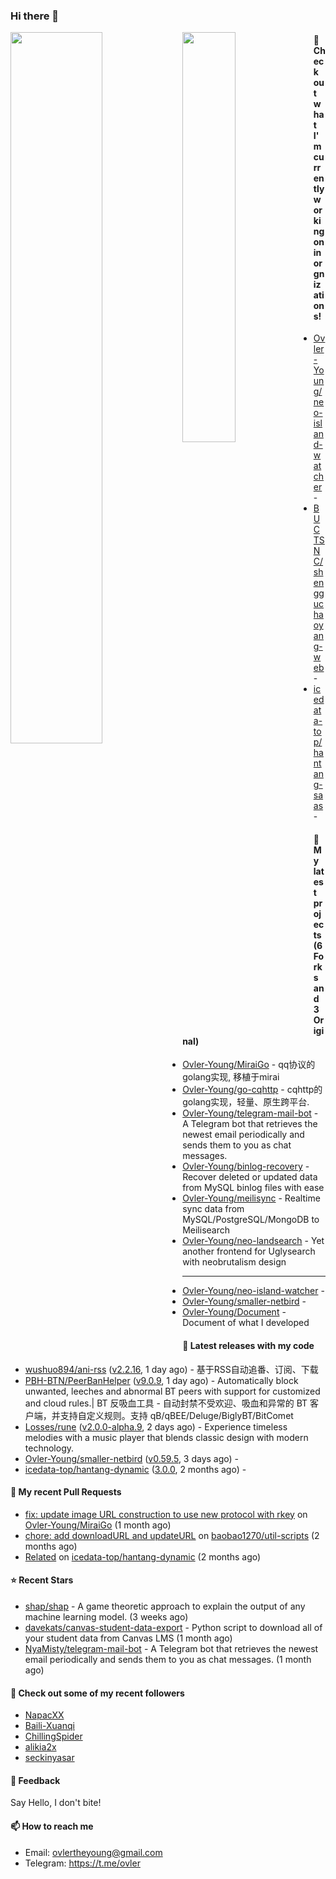 ### Hi there 👋

<img align="left" width="54%" src="https://github-readme-stats-mauve-one-69.vercel.app/api?username=Ovler-Young&theme=dark&count_private=true&show_icons=true" />
<img align="left" width="41%" src="https://github-readme-stats-mauve-one-69.vercel.app/api/top-langs/?username=Ovler-Young&layout=compact&theme=dark&include_all_commits=true&count_private=true" />

#### 👷 Check out what I'm currently working on in orgnizations!

- [Ovler-Young/neo-island-watcher](https://github.com/Ovler-Young/neo-island-watcher) - 
- [BUCTSNC/shengguchaoyang-web](https://github.com/BUCTSNC/shengguchaoyang-web) - 
- [icedata-top/hantang-saas](https://github.com/icedata-top/hantang-saas) - 

#### 🌱 My latest projects (6 Forks and 3 Original)

- [Ovler-Young/MiraiGo](https://github.com/Ovler-Young/MiraiGo) - qq协议的golang实现, 移植于mirai
- [Ovler-Young/go-cqhttp](https://github.com/Ovler-Young/go-cqhttp) - cqhttp的golang实现，轻量、原生跨平台.
- [Ovler-Young/telegram-mail-bot](https://github.com/Ovler-Young/telegram-mail-bot) - A Telegram bot that retrieves the newest email periodically and sends them to you as chat messages.
- [Ovler-Young/binlog-recovery](https://github.com/Ovler-Young/binlog-recovery) - Recover deleted or updated data from MySQL binlog files with ease
- [Ovler-Young/meilisync](https://github.com/Ovler-Young/meilisync) - Realtime sync data from MySQL/PostgreSQL/MongoDB to Meilisearch
- [Ovler-Young/neo-landsearch](https://github.com/Ovler-Young/neo-landsearch) - Yet another frontend for Uglysearch with neobrutalism design
- ---

- [Ovler-Young/neo-island-watcher](https://github.com/Ovler-Young/neo-island-watcher) - 
- [Ovler-Young/smaller-netbird](https://github.com/Ovler-Young/smaller-netbird) - 
- [Ovler-Young/Document](https://github.com/Ovler-Young/Document) - Document of what I developed

#### 🔭 Latest releases with my code

- [wushuo894/ani-rss](https://github.com/wushuo894/ani-rss) ([v2.2.16](https://github.com/wushuo894/ani-rss/releases/tag/v2.2.16), 1 day ago) - 基于RSS自动追番、订阅、下载
- [PBH-BTN/PeerBanHelper](https://github.com/PBH-BTN/PeerBanHelper) ([v9.0.9](https://github.com/PBH-BTN/PeerBanHelper/releases/tag/v9.0.9), 1 day ago) - Automatically block unwanted, leeches and abnormal BT peers with support for customized and cloud rules.| BT 反吸血工具 - 自动封禁不受欢迎、吸血和异常的 BT 客户端，并支持自定义规则。支持 qB/qBEE/Deluge/BiglyBT/BitComet
- [Losses/rune](https://github.com/Losses/rune) ([v2.0.0-alpha.9](https://github.com/Losses/rune/releases/tag/v2.0.0-alpha.9), 2 days ago) - Experience timeless melodies with a music player that blends classic design with modern technology.
- [Ovler-Young/smaller-netbird](https://github.com/Ovler-Young/smaller-netbird) ([v0.59.5](https://github.com/Ovler-Young/smaller-netbird/releases/tag/v0.59.5), 3 days ago) - 
- [icedata-top/hantang-dynamic](https://github.com/icedata-top/hantang-dynamic) ([3.0.0](https://github.com/icedata-top/hantang-dynamic/releases/tag/3.0.0), 2 months ago) - 

#### 🔨 My recent Pull Requests

- [fix: update image URL construction to use new protocol with rkey](https://github.com/Ovler-Young/MiraiGo/pull/1) on [Ovler-Young/MiraiGo](https://github.com/Ovler-Young/MiraiGo) (1 month ago)
- [chore: add downloadURL and updateURL](https://github.com/baobao1270/util-scripts/pull/3) on [baobao1270/util-scripts](https://github.com/baobao1270/util-scripts) (2 months ago)
- [Related](https://github.com/icedata-top/hantang-dynamic/pull/5) on [icedata-top/hantang-dynamic](https://github.com/icedata-top/hantang-dynamic) (2 months ago)

#### ⭐ Recent Stars

- [shap/shap](https://github.com/shap/shap) - A game theoretic approach to explain the output of any machine learning model. (3 weeks ago)
- [davekats/canvas-student-data-export](https://github.com/davekats/canvas-student-data-export) - Python script to download all of your student data from Canvas LMS (1 month ago)
- [NyaMisty/telegram-mail-bot](https://github.com/NyaMisty/telegram-mail-bot) - A Telegram bot that retrieves the newest email periodically and sends them to you as chat messages. (1 month ago)

#### 👯 Check out some of my recent followers

- [NapacXX](https://github.com/NapacXX)
- [Baili-Xuanqi](https://github.com/Baili-Xuanqi)
- [ChillingSpider](https://github.com/ChillingSpider)
- [alikia2x](https://github.com/alikia2x)
- [seckinyasar](https://github.com/seckinyasar)

#### 💬 Feedback

Say Hello, I don't bite!

#### 📫 How to reach me

- Email: ovlertheyoung@gmail.com
- Telegram: https://t.me/ovler
